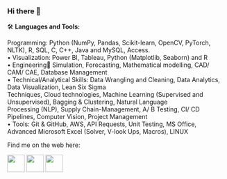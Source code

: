 ### Hi there 👋

🛠️ **Languages and Tools:**    

 Programming: Python (NumPy, Pandas, Scikit-learn, OpenCV, PyTorch, NLTK), R, SQL, C, C++, Java and MySQL, Access.  
• Visualization: Power BI, Tableau, Python (Matplotlib, Seaborn) and R     
• Engineering Simulation, Forecasting, Mathematical modelling, CAD/ CAM/ CAE, Database Management    
• Technical/Analytical Skills: Data Wrangling and Cleaning, Data Analytics, Data Visualization, Lean Six Sigma    
Techniques, Cloud technologies, Machine Learning (Supervised and Unsupervised), Bagging & Clustering, Natural Language    
Processing (NLP), Supply Chain-Management, A/ B Testing, CI/ CD Pipelines, Computer Vision, Project Management    
• Tools: Git & GitHub, AWS, API Requests, Unit Testing, MS Office, Advanced Microsoft Excel (Solver, V-look Ups, Macros), LINUX    

Find me on the web here:
<p align="left">
<a href="https://www.linkedin.com/in/abhishekgupta785/" target="blank"><img align="center" src="https://github.com/mishmanners/MishManners/blob/master/socials/transparent-Linkedin-logo-icon.png" alt="" height="40" /></a>
<a href="https://www.instagram.com/abhi_gupta1845/" target="blank"><img align="center" src="https://github.com/mishmanners/MishManners/blob/master/socials/instagram.png" alt="" height="40" /></a>
<a href="https://twitter.com/guptabhishek785" target="blank"><img align="center" src="https://github.com/mishmanners/MishManners/blob/master/socials/twitter%20(2).png" title = "Twitter" alt="" height="40" /></a>

</p>
<!--
**guptabhishek785/guptabhishek785** is a ✨ _special_ ✨ repository because its `README.md` (this file) appears on your GitHub profile.

### Find me on the web:



Here are some ideas to get you started:

- 🔭 I’m currently working on ...
- 🌱 I’m currently learning ...
- 👯 I’m looking to collaborate on ...
- 🤔 I’m looking for help with ...
- 💬 Ask me about ...
- 📫 How to reach me: ...
- 😄 Pronouns: ...
- ⚡ Fun fact: ...
-->
